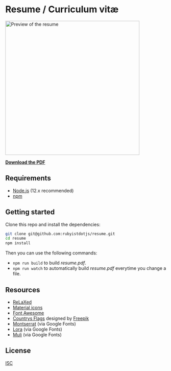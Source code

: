 # Resume / Curriculum vitæ

<img src="https://i.imgur.com/mZotzUl.jpg" alt="Preview of the resume" height="420" />

[**Download the PDF**](https://github.com/rubyistdotjs/resume/raw/master/resume.pdf)

## Requirements

- [Node.js](https://nodejs.org/) (12.x recommended)
- [npm](https://www.npmjs.com/)

## Getting started

Clone this repo and install the dependencies:

```bash
git clone git@github.com:rubyistdotjs/resume.git
cd resume
npm install
```

Then you can use the following commands:

- `npm run build` to build _resume.pdf_.
- `npm run watch` to automatically build _resume.pdf_ everytime you change a file.

## Resources

- [ReLaXed](https://github.com/RelaxedJS/ReLaXed)
- [Material icons](https://material.io/tools/icons/)
- [Font Awesome](https://fontawesome.com/)
- [Countrys Flags](https://www.flaticon.com/packs/countrys-flags) designed by [Freepik](https://www.freepik.com/)
- [Montserrat](https://fonts.google.com/specimen/Montserrat) (via Google Fonts)
- [Lora](https://fonts.google.com/specimen/Lora) (via Google Fonts)
- [Muli](https://fonts.google.com/specimen/Muli) (via Google Fonts)

## License

[ISC](./LICENSE)
